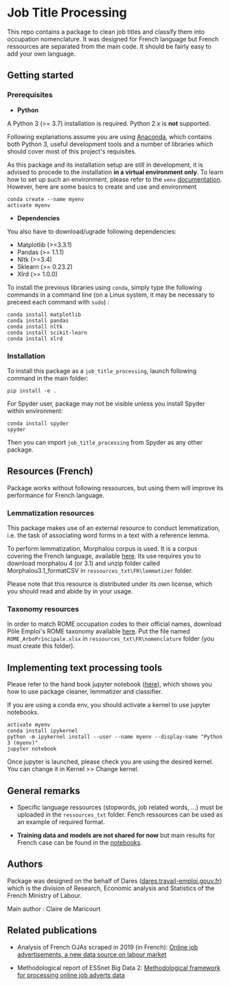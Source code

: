 # Job Title Processing

This repo contains a package to clean job titles and classify them into occupation nomenclature. 
It was designed for French language but French ressources are separated from the main code. It should
be fairly easy to add your own language.

## Getting started

### Prerequisites

* **Python**

A Python 3 (>= 3.7) installation is required. Python 2.x is **not** supported.

Following explanations assume you are using [Anaconda](https://www.anaconda.com/download/),
which contains both Python 3, useful development tools and a number of
libraries which should cover most of this project's requisites.

As this package and its installation setup are still in development, it is
advised to procede to the installation **in a virtual environment only**. To
learn how to set up such an environment, please refer to the `venv`
[documentation](https://docs.python.org/3/library/venv.html). However, here are
some basics to create and use and environment 

```
conda create --name myenv
activate myenv
```

* **Dependencies**

You also have to download/ugrade following dependencies: 
* Matplotlib (>=3.3.1)
* Pandas (>= 1.1.1)
* Nltk (>=3.4)
* Sklearn (>= 0.23.2)
* Xlrd (>= 1.0.0)

To install the previous libraries using `conda`, simply type the following commands in a
command line (on a Linux system, it may be necessary to preceed each command
with `sudo`) :

```
conda install matplotlib
conda install pandas
conda install nltk
conda install scikit-learn
conda install xlrd
```

### Installation

To install this package as a `job_title_processing`, launch following command in the main folder:

```
pip install -e .
```

For Spyder user, package may not be visible unless you install Spyder within environment:

```
conda install spyder
spyder
```

Then you can import `job_title_processing` from Spyder as any other package.

## Resources (French)

Package works without following ressources, but using them will improve its 
performance for French language.

### Lemmatization resources

This package makes use of an external resource to conduct lemmatization, i.e. the
task of associating word forms in a text with a reference lemma.

To perform lemmatization, Morphalou corpus is used. It is a corpus covering
the French language, available [here](https://www.ortolang.fr/market/lexicons/morphalou/4). 
Its use requires you to download morphalou 4 (or 3.1) and unzip folder called 
Morphalou3.1_formatCSV in `ressources_txt\FR\lemmatizer` folder.

Please note that this resource is distributed under its own license,
which you should read and abide by in your usage.

### Taxonomy resources

In order to match ROME occupation codes to their official names, download 
Pôle Emploi's ROME taxonomy available [here](https://www.pole-emploi.org/opendata/repertoire-operationnel-des-meti.html?type=article).
Put the file named `ROME_ArboPrincipale.xlsx` in `ressources_txt\FR\nomenclature` folder
(you must create this folder).

## Implementing text processing tools

Please refer to the hand book jupyter notebook ([here](https://github.com/OnlineJobVacanciesESSnetBigData/JobTitleProcessing_FR/blob/master/notebooks/Hand_Note_Book.ipynb)), which shows you how to use package cleaner, lemmatizer and classifier.

If you are using a conda env, you should activate a kernel to use jupyter notebooks.

```
activate myenv
conda install ipykernel
python -m ipykernel install --user --name myenv --display-name "Python 3 (myenv)"
jupyter notebook
```

Once jupyter is launched, please check you are using the desired kernel. You can
change it in Kernel >> Change kernel. 

## General remarks

* Specific language ressources (stopwords, job related words, ...) must be uploaded in the `ressources_txt` folder.
Fench ressources can be used as an example of required format. 

* **Training data and models are not shared for now** but main results for French case can be
found in the [notebooks](https://github.com/OnlineJobVacanciesESSnetBigData/JobTitleProcessing_FR/tree/master/notebooks).

## Authors

Package was designed on the behalf of Dares ([dares.travail-emploi.gouv.fr](https://dares.travail-emploi.gouv.fr/dares-etudes-et-statistiques/)) which is the division of Research, Economic analysis and Statistics of the French Ministry of Labour.

Main author : Claire de Maricourt

## Related publications

* Analysis of French OJAs scraped in 2019 (in French): [Online job advertisements, a new data source on labour market](https://dares.travail-emploi.gouv.fr/publication/les-offres-demploi-en-ligne-nouvelle-source-de-donnees-sur-le-marche-du-travail)

* Methodological report of ESSnet Big Data 2: [Methodological framework for processing online job adverts data](https://ec.europa.eu/eurostat/cros/content/wpb-milestones-and-deliverables-0_en)
